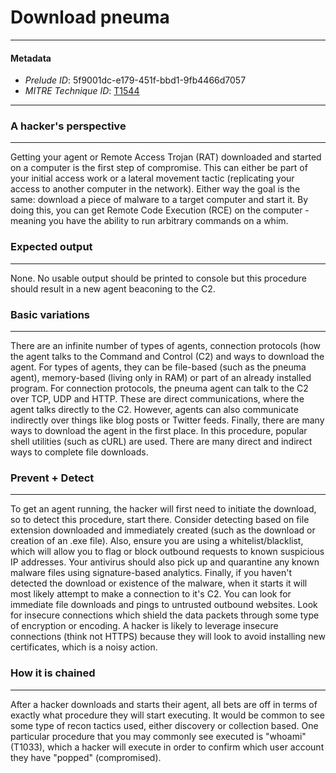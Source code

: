 
# Download pneuma

---

#### Metadata

- *Prelude ID*: 5f9001dc-e179-451f-bbd1-9fb4466d7057
- *MITRE Technique ID*: [T1544](https://attack.mitre.org/techniques/T1544/)

---

### A hacker's perspective

---

Getting your agent or Remote Access Trojan (RAT) downloaded and started on a computer is the first step of compromise. This can either be part of your initial access work or a lateral movement tactic (replicating your access to another computer in the network). Either way the goal is the same: download a piece of malware to a target computer and start it. By doing this, you can get Remote Code Execution (RCE) on the computer - meaning you have the ability to run arbitrary commands on a whim. 

### Expected output

---

None. No usable output should be printed to console but this procedure should result in a new agent beaconing to the C2. 

### Basic variations

---

There are an infinite number of types of agents, connection protocols (how the agent talks to the Command and Control (C2) and ways to download the agent. For types of agents, they can be file-based (such as the pneuma agent), memory-based (living only in RAM) or part of an already installed program. For connection protocols, the pneuma agent can talk to the C2 over TCP, UDP and HTTP. These are direct communications, where the agent talks directly to the C2. However, agents can also communicate indirectly over things like blog posts or Twitter feeds. Finally, there are many ways to download the agent in the first place. In this procedure, popular shell utilities (such as cURL) are used. There are many direct and indirect ways to complete file downloads. 

### Prevent + Detect

---

To get an agent running, the hacker will first need to initiate the download, so to detect this procedure, start there. Consider detecting based on file extension downloaded and immediately created (such as the download or creation of an .exe file). Also, ensure you are using a whitelist/blacklist, which will allow you to flag or block outbound requests to known suspicious IP addresses. Your antivirus should also pick up and quarantine any known malware files using signature-based analytics. Finally, if you haven't detected the download or existence of the malware, when it starts it will most likely attempt to make a connection to it's C2. You can look for immediate file downloads and pings to untrusted outbound websites. Look for insecure connections which shield the data packets through some type of encryption or encoding. A hacker is likely to leverage insecure connections (think not HTTPS) because they will look to avoid installing new certificates, which is a noisy action. 

### How it is chained

---

After a hacker downloads and starts their agent, all bets are off in terms of exactly what procedure they will start executing. It would be common to see some type of recon tactics used, either discovery or collection based. One particular procedure that you may commonly see executed is "whoami" (T1033), which a hacker will execute in order to confirm which user account they have "popped" (compromised). 
